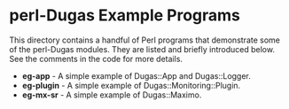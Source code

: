 perl-Dugas Example Programs
===========================

This directory contains a handful of Perl programs that demonstrate some of the
perl-Dugas modules.  They are listed and briefly introduced below.  See the
comments in the code for more details.

* **eg-app** - A simple example of Dugas::App and Dugas::Logger.
* **eg-plugin** - A simple example of Dugas::Monitoring::Plugin.
* **eg-mx-sr** - A simple example of Dugas::Maximo.
